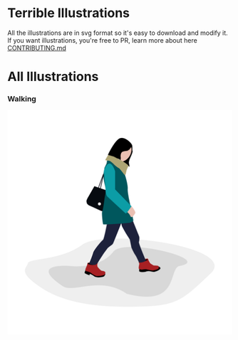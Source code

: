# Terrible Illustrations
All the illustrations are in svg format so it's easy to download and modify it. If you want illustrations, you're free to PR, learn more about here [CONTRIBUTING.md](https://github.com/hemnathmouli/terrible-illustrations/blob/master/CONTRIBUTING.md)


# All Illustrations

### Walking
![walking](https://github.com/hemnathmouli/terrible-illustrations/blob/master/preview/walking.png?raw=true)
